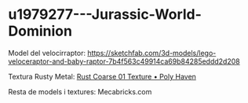 # u1979277---Jurassic-World-Dominion
Model del velocirraptor: https://sketchfab.com/3d-models/lego-veloceraptor-and-baby-raptor-7b4f563c49914ca69b84285eddd2d208

Textura Rusty Metal: [Rust Coarse 01 Texture • Poly Haven](https://polyhaven.com/a/rust_coarse_01)

Resta de models i textures: Mecabricks.com
